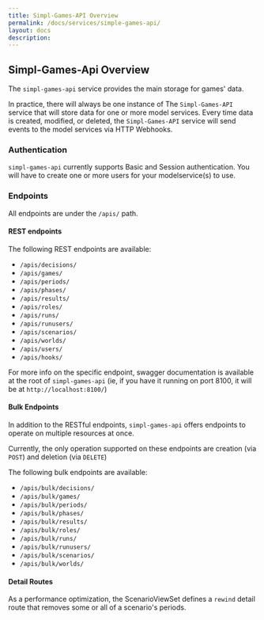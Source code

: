 ```yaml
---
title: Simpl-Games-API Overview
permalink: /docs/services/simple-games-api/
layout: docs
description:
---
```


## Simpl-Games-Api Overview

The `simpl-games-api` service provides the main storage for games' data.

In practice, there will always be one instance of The `Simpl-Games-API` service that will store data for one or more model services. Every time data is created, modified, or deleted, the `Simpl-Games-API` service will send events to the model services via HTTP Webhooks.

### Authentication

`simpl-games-api` currently supports Basic and Session authentication. You will have to create one or more users for your modelservice(s) to use.

### Endpoints

All endpoints are under the `/apis/` path.

#### REST endpoints

The following REST endpoints are available:

* `/apis/decisions/`
* `/apis/games/`
* `/apis/periods/`
* `/apis/phases/`
* `/apis/results/`
* `/apis/roles/`
* `/apis/runs/`
* `/apis/runusers/`
* `/apis/scenarios/`
* `/apis/worlds/`
* `/apis/users/`
* `/apis/hooks/`

For more info on the specific endpoint, swagger documentation is available at the root of `simpl-games-api` (ie, if you have it running on port 8100, it will be at `http://localhost:8100/`)

#### Bulk Endpoints

In addition to the RESTful endpoints, `simpl-games-api` offers endpoints to operate on multiple resources at once.

Currently, the only operation supported on these endpoints are creation (via `POST`) and deletion (via `DELETE`)

The following bulk endpoints are available:

* `/apis/bulk/decisions/`
* `/apis/bulk/games/`
* `/apis/bulk/periods/`
* `/apis/bulk/phases/`
* `/apis/bulk/results/`
* `/apis/bulk/roles/`
* `/apis/bulk/runs/`
* `/apis/bulk/runusers/`
* `/apis/bulk/scenarios/`
* `/apis/bulk/worlds/`

#### Detail Routes

As a performance optimization, the ScenarioViewSet defines a `rewind` detail route that removes some or all of a scenario's periods.
